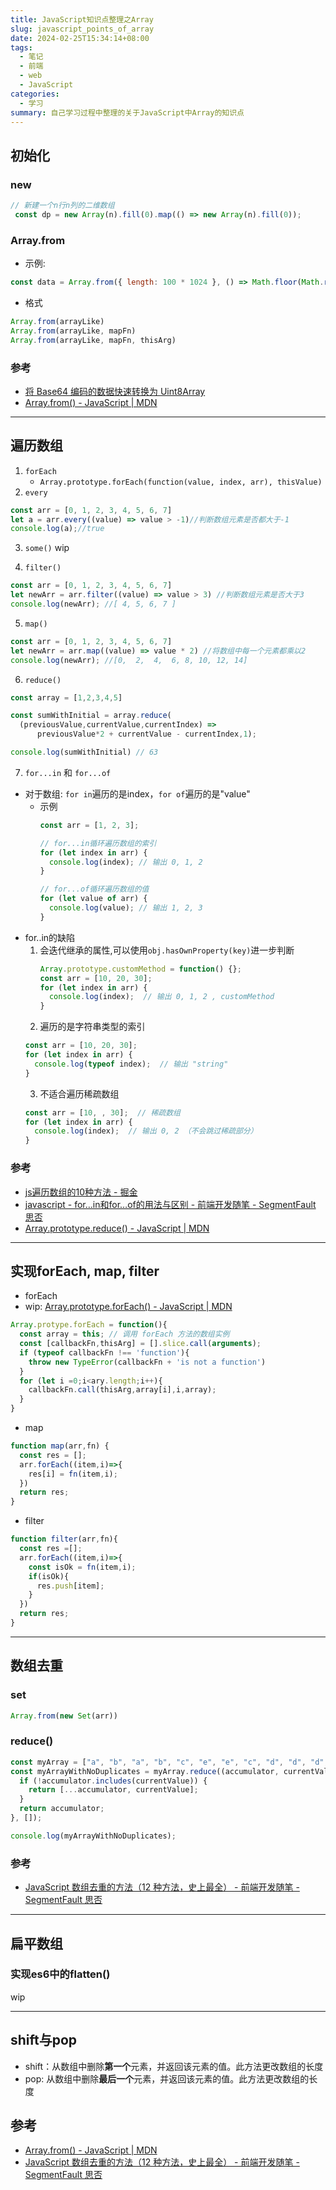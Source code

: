 ```yaml
---
title: JavaScript知识点整理之Array
slug: javascript_points_of_array
date: 2024-02-25T15:34:14+08:00
tags:
  - 笔记
  - 前端
  - web
  - JavaScript
categories:
  - 学习
summary: 自己学习过程中整理的关于JavaScript中Array的知识点
--- 
```


## 初始化
### new 
```javascript
// 新建一个n行n列的二维数组
 const dp = new Array(n).fill(0).map(() => new Array(n).fill(0));
```

### Array.from 
- 示例:
```javascript
const data = Array.from({ length: 100 * 1024 }, () => Math.floor(Math.random() * 256))
```

- 格式
```javascript
Array.from(arrayLike)
Array.from(arrayLike, mapFn)
Array.from(arrayLike, mapFn, thisArg)
```

### 参考 
- [将 Base64 编码的数据快速转换为 Uint8Array](https://i.hsfzxjy.site/fast-conversion-from-base64-binary-to-uint8-array/ )
- [Array.from() - JavaScript | MDN](https://developer.mozilla.org/en-US/docs/Web/JavaScript/Reference/Global_Objects/Array/from )

---

## 遍历数组
1. `forEach`
   - `Array.prototype.forEach(function(value, index, arr), thisValue)`
2. `every`
  ```JavaScript
  const arr = [0, 1, 2, 3, 4, 5, 6, 7]
  let a = arr.every((value) => value > -1)//判断数组元素是否都大于-1
  console.log(a);//true
  ```
3. `some()`
   wip

4. `filter()`
  ```JavaScript
  const arr = [0, 1, 2, 3, 4, 5, 6, 7]
  let newArr = arr.filter((value) => value > 3) //判断数组元素是否大于3
  console.log(newArr); //[ 4, 5, 6, 7 ]
  ```
5. `map()`
  ```JavaScript
  const arr = [0, 1, 2, 3, 4, 5, 6, 7]
  let newArr = arr.map((value) => value * 2) //将数组中每一个元素都乘以2
  console.log(newArr); //[0,  2,  4,  6, 8, 10, 12, 14]
  ```
6. `reduce()`
  ```JavaScript
  const array = [1,2,3,4,5]

  const sumWithInitial = array.reduce(
    (previousValue,currentValue,currentIndex) => 
        previousValue*2 + currentValue - currentIndex,1);

  console.log(sumWithInitial) // 63
  ```
7. `for...in` 和 `for...of`
  - 对于数组: `for in`遍历的是index，`for of`遍历的是"value"
    - 示例
       ```JavaScript
       const arr = [1, 2, 3];

       // for...in循环遍历数组的索引
       for (let index in arr) {
         console.log(index); // 输出 0, 1, 2
       }

       // for...of循环遍历数组的值
       for (let value of arr) {
         console.log(value); // 输出 1, 2, 3
       }
       ```
  - for..in的缺陷
    1. 会迭代继承的属性,可以使用`obj.hasOwnProperty(key)`进一步判断
       ```JavaScript
       Array.prototype.customMethod = function() {};
       const arr = [10, 20, 30];
       for (let index in arr) {
         console.log(index);  // 输出 0, 1, 2 , customMethod
       }
       ```
    2. 遍历的是字符串类型的索引
      ```JavaScript
      const arr = [10, 20, 30];
      for (let index in arr) {
        console.log(typeof index);  // 输出 "string"
      }
      ```
    3. 不适合遍历稀疏数组
      ```JavaScript
      const arr = [10, , 30];  // 稀疏数组
      for (let index in arr) {
        console.log(index);  // 输出 0, 2 （不会跳过稀疏部分）
      }
      ```

### 参考
- [js遍历数组的10种方法 - 掘金](https://juejin.cn/post/6854573211699380237)
- [javascript - for…in和for…of的用法与区别 - 前端开发随笔 - SegmentFault 思否](https://segmentfault.com/a/1190000022348279)
- [Array.prototype.reduce() - JavaScript | MDN](https://developer.mozilla.org/en-US/docs/Web/JavaScript/Reference/Global_Objects/Array/reduce)

---

## 实现forEach, map, filter
- forEach 
- wip: [Array.prototype.forEach() - JavaScript | MDN](https://developer.mozilla.org/zh-CN/docs/Web/JavaScript/Reference/Global_Objects/Array/forEach#callbackfn )
```JavaScript
Array.protype.forEach = function(){
  const array = this; // 调用 forEach 方法的数组实例
  const [callbackFn,thisArg] = [].slice.call(arguments);
  if (typeof callbackFn !== 'function'){
    throw new TypeError(callbackFn + 'is not a function')
  }
  for (let i =0;i<ary.length;i++){
    callbackFn.call(thisArg,array[i],i,array);
  }
}
```
- map 
```JavaScript
function map(arr,fn) {
  const res = [];
  arr.forEach((item,i)=>{
    res[i] = fn(item,i);
  })
  return res;
}
```
- filter 
```JavaScript
function filter(arr,fn){
  const res =[];
  arr.forEach((item,i)=>{
    const isOk = fn(item,i);
    if(isOk){
      res.push[item];
    }
  })
  return res;
}
```

---

## 数组去重
### set 
```JavaScript
Array.from(new Set(arr))
```

### reduce()
  ```JavaScript
  const myArray = ["a", "b", "a", "b", "c", "e", "e", "c", "d", "d", "d", "d"];
  const myArrayWithNoDuplicates = myArray.reduce((accumulator, currentValue) => {
    if (!accumulator.includes(currentValue)) {
      return [...accumulator, currentValue];
    }
    return accumulator;
  }, []);

  console.log(myArrayWithNoDuplicates);
  ```

### 参考
- [JavaScript 数组去重的方法（12 种方法，史上最全） - 前端开发随笔 - SegmentFault 思否](https://segmentfault.com/a/1190000016418021)

---

## 扁平数组
### 实现es6中的flatten()
wip

---

## shift与pop
- shift：从数组中删除**第一个**元素，并返回该元素的值。此方法更改数组的长度
- pop: 从数组中删除**最后一个**元素，并返回该元素的值。此方法更改数组的长度

## 参考
- [Array.from() - JavaScript | MDN](https://developer.mozilla.org/en-US/docs/Web/JavaScript/Reference/Global_Objects/Array/from )
- [JavaScript 数组去重的方法（12 种方法，史上最全） - 前端开发随笔 - SegmentFault 思否](https://segmentfault.com/a/1190000016418021)